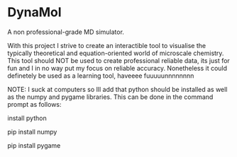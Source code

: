 # DynaMol
A non professional-grade MD simulator. 

With this project I strive to create an interactible tool to visualise the typically theoretical and equation-oriented world of microscale chemistry. 
This tool should NOT be used to create professional reliable data, its just for fun and I in no way put my focus on reliable accuracy. Nonetheless it could definetely be used
as a learning tool, haveeee fuuuuunnnnnnnn

NOTE: I suck at computers so Ill add that python should be installed as well as the numpy and pygame libraries. This can be done in the command prompt as follows:

install python

pip install numpy

pip install pygame
